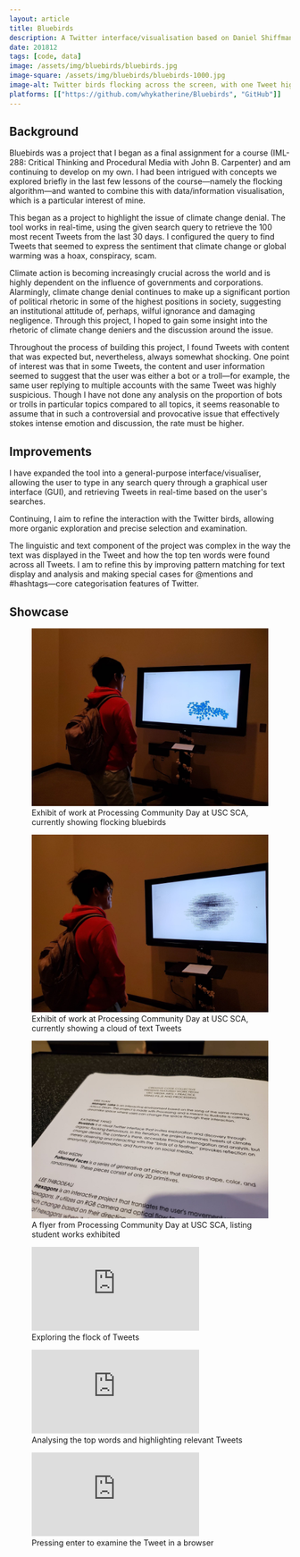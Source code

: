 ```yaml
---
layout: article
title: Bluebirds
description: A Twitter interface/visualisation based on Daniel Shiffman's flocking algorithm.
date: 201812
tags: [code, data]
image: /assets/img/bluebirds/bluebirds.jpg
image-square: /assets/img/bluebirds/bluebirds-1000.jpg
image-alt: Twitter birds flocking across the screen, with one Tweet highlighted and showing text
platforms: [["https://github.com/whykatherine/Bluebirds", "GitHub"]]
---
```


## Background

Bluebirds was a project that I began as a final assignment for a course (<abbr>IML-288</abbr>: Critical Thinking and Procedural Media with John B. Carpenter) and am continuing to develop on my own. I had been intrigued with concepts we explored briefly in the last few lessons of the course&mdash;namely the flocking algorithm&mdash;and wanted to combine this with data/information visualisation, which is a particular interest of mine.

This began as a project to highlight the issue of climate change denial. The tool works in real-time, using the given search query to retrieve the 100 most recent Tweets from the last 30 days. I configured the query to find Tweets that seemed to express the sentiment that climate change or global warming was a hoax, conspiracy, scam.

Climate action is becoming increasingly crucial across the world and is highly dependent on the influence of governments and corporations. Alarmingly, climate change denial continues to make up a significant portion of political rhetoric in some of the highest positions in society, suggesting an institutional attitude of, perhaps, wilful ignorance and damaging negligence. Through this project, I hoped to gain some insight into the rhetoric of climate change deniers and the discussion around the issue. 

Throughout the process of building this project, I found Tweets with content that was expected but, nevertheless, always somewhat shocking. One point of interest was that in some Tweets, the content and user information seemed to suggest that the user was either a bot or a troll&mdash;for example, the same user replying to multiple accounts with the same Tweet was highly suspicious. Though I have not done any analysis on the proportion of bots or trolls in particular topics compared to all topics, it seems reasonable to assume that in such a controversial and provocative issue that effectively stokes intense emotion and discussion, the rate must be higher.

## Improvements

I have expanded the tool into a general-purpose interface/visualiser, allowing the user to type in any search query through a graphical user interface (<abbr>GUI</abbr>), and retrieving Tweets in real-time based on the user's searches.

Continuing, I aim to refine the interaction with the Twitter birds, allowing more organic exploration and precise selection and examination.

The linguistic and text component of the project was complex in the way the text was displayed in the Tweet and how the top ten words were found across all Tweets. I am to refine this by improving pattern matching for text display and analysis and making special cases for @mentions and #hashtags&mdash;core categorisation features of Twitter.

## Showcase

<figure role="group">
    <img src="/assets/img/bluebirds/IMG_4744.jpg" alt="Student standing in front of exhibit of process video, currently showing flocking bluebirds" loading="lazy">
    <figcaption>Exhibit of work at Processing Community Day at <abbr>USC</abbr> <abbr>SCA</abbr>, currently showing flocking bluebirds</figcaption>
</figure>

<figure role="group">
    <img src="/assets/img/bluebirds/IMG_4747.jpg" alt="Student standing in front of exhibit of process video, currently showing a cloud of text Tweets" loading="lazy">
    <figcaption>Exhibit of work at Processing Community Day at <abbr>USC</abbr> <abbr>SCA</abbr>, currently showing a cloud of text Tweets</figcaption>
</figure>

<figure role="group">
    <img src="/assets/img/bluebirds/IMG_4748.jpg" alt="Close-up of flyer listing student works exhibited" loading="lazy">
    <figcaption>A flyer from Processing Community Day at <abbr>USC</abbr> <abbr>SCA</abbr>, listing student works exhibited</figcaption>
</figure>

<figure role="group">
    <div><iframe src="https://player.vimeo.com/video/333697074?byline=0&portrait=0" frameborder="0" allow="autoplay; fullscreen" allowfullscreen></iframe></div><script src="https://player.vimeo.com/api/player.js"></script>
    <figcaption>Exploring the flock of Tweets</figcaption>
</figure>

<figure role="group">
    <div><iframe src="https://player.vimeo.com/video/333697357?byline=0&portrait=0" frameborder="0" allow="autoplay; fullscreen" allowfullscreen></iframe></div><script src="https://player.vimeo.com/api/player.js"></script>
    <figcaption>Analysing the top words and highlighting relevant Tweets</figcaption>
</figure>

<figure role="group">
    <div><iframe src="https://player.vimeo.com/video/333697397?byline=0&portrait=0" frameborder="0" allow="autoplay; fullscreen" allowfullscreen></iframe></div><script src="https://player.vimeo.com/api/player.js"></script>
    <figcaption>Pressing enter to examine the Tweet in a browser</figcaption>
</figure>